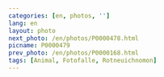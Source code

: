 ```yaml
---
categories: [en, photos, '']
lang: en
layout: photo
next_photo: /en/photos/P0000478.html
picname: P0000479
prev_photo: /en/photos/P0000168.html
tags: [Animal, Fotofalle, Rotneuichnomon]
---
```

